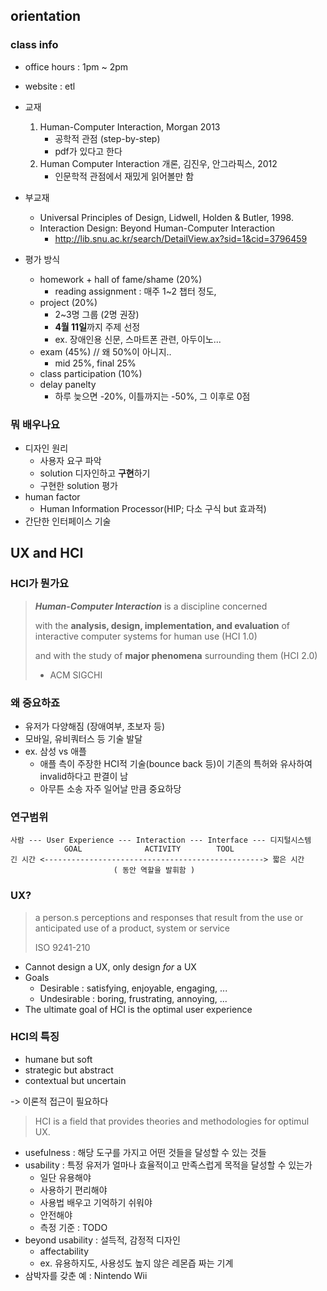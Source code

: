## orientation

### class info

* office hours : 1pm ~ 2pm
* website : etl
* 교재
    1. Human-Computer Interaction, Morgan 2013
        * 공학적 관점 (step-by-step)
        * pdf가 있다고 한다
    1. Human Computer Interaction 개론, 김진우, 안그라픽스, 2012
        * 인문학적 관점에서 재밌게 읽어볼만 함
* 부교재
    * Universal Principles of Design, Lidwell, Holden & Butler, 1998.
    * Interaction Design: Beyond Human-Computer Interaction
        * http://lib.snu.ac.kr/search/DetailView.ax?sid=1&cid=3796459

* 평가 방식
    * homework + hall of fame/shame (20%)
        * reading assignment : 매주 1~2 챕터 정도,
    * project (20%)
        * 2~3명 그룹 (2명 권장)
        * **4월 11일**까지 주제 선정
        * ex. 장애인용 신문, 스마트폰 관련, 아두이노... 
    * exam (45%) // 왜 50%이 아니지..
        * mid 25%, final 25%
    * class participation (10%)
    * delay panelty
        * 하루 늦으면 -20%, 이틀까지는 -50%, 그 이후로 0점

### 뭐 배우나요

* 디자인 원리
    * 사용자 요구 파악
    * solution 디자인하고 **구현**하기
    * 구현한 solution 평가
* human factor
    * Human Information Processor(HIP; 다소 구식 but 효과적)
* 간단한 인터페이스 기술


## UX and HCI

### HCI가 뭔가요

> ***Human-Computer Interaction*** is a discipline concerned
>  
> with the **analysis, design, implementation, and evaluation** of interactive computer systems for human use (HCI 1.0)
>  
> and with the study of **major phenomena** surrounding them (HCI 2.0)
>  
> - ACM SIGCHI


### 왜 중요하죠

* 유저가 다양해짐 (장애여부, 초보자 등)
* 모바일, 유비쿼터스 등 기술 발달
* ex. 삼성 vs 애플
    * 애플 측이 주장한 HCI적 기술(bounce back 등)이 기존의 특허와 유사하여 invalid하다고 판결이 남
    * 아무튼 소송 자주 일어날 만큼 중요하당

### 연구범위

```
사람 --- User Experience --- Interaction --- Interface --- 디지털시스템
            GOAL              ACTIVITY        TOOL
긴 시간 <-------------------------------------------------> 짧은 시간
                       ( 동안 역할을 발휘함 )
```

### UX?

> a person.s perceptions and responses that result from the use or anticipated use of a product, system or service
>  
> ISO 9241-210
  
* Cannot design a UX, only design *for* a UX
* Goals
    * Desirable : satisfying, enjoyable, engaging, ...
    * Undesirable : boring, frustrating, annoying, ...
* The ultimate goal of HCI is the optimal user experience

### HCI의 특징

* humane but soft
* strategic but abstract
* contextual but uncertain

-> 이론적 접근이 필요하다

> HCI is a field that provides theories and methodologies for optimul UX.

* usefulness : 해당 도구를 가지고 어떤 것들을 달성할 수 있는 것들
* usability : 특정 유저가 얼마나 효율적이고 만족스럽게 목적을 달성할 수 있는가
    * 일단 유용해야
    * 사용하기 편리해야
    * 사용법 배우고 기억하기 쉬워야
    * 안전해야
    * 측정 기준 : TODO
* beyond usability : 설득적, 감정적 디자인
    * affectability
    * ex. 유용하지도, 사용성도 높지 않은 레몬즙 짜는 기계
* 삼박자를 갖춘 예 : Nintendo Wii
